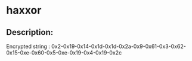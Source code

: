 
# haxxor
## Description:
Encrypted string : 0x2-0x19-0x14-0x1d-0x1d-0x2a-0x9-0x61-0x3-0x62-0x15-0xe-0x60-0x5-0xe-0x19-0x4-0x19-0x2c
<br>


